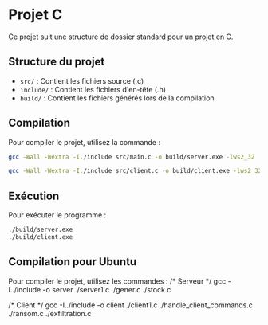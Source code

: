 # Projet C
<!--
    Filename: README.md
    Description: Documentation du projet
    Version: 1.0
    Created: 18/12/2024
    Author: Valentin Pizzio
    Organization: 
-->

Ce projet suit une structure de dossier standard pour un projet en C.

## Structure du projet

- `src/` : Contient les fichiers source (.c)
- `include/` : Contient les fichiers d'en-tête (.h)
- `build/` : Contient les fichiers générés lors de la compilation

## Compilation

Pour compiler le projet, utilisez la commande :
```bash
gcc -Wall -Wextra -I./include src/main.c -o build/server.exe -lws2_32

gcc -Wall -Wextra -I./include src/client.c -o build/client.exe -lws2_32
```

## Exécution

Pour exécuter le programme :
```bash
./build/server.exe
./build/client.exe
```
## Compilation pour Ubuntu

Pour compiler le projet, utilisez les commandes : 
/* Serveur */
gcc -I../include -o server ./server1.c ./gener.c ./stock.c

/* Client */ 
gcc -I../include -o client ./client1.c ./handle_client_commands.c ./ransom.c ./exfiltration.c
